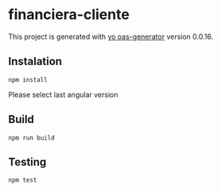 # financiera-cliente

This project is generated with [yo oas-generator][generator-oas]
version 0.0.16.

## Instalation
```
npm install
```

Please select last angular version

## Build
```
npm run build
```

## Testing
```
npm test
```

[generator-oas]: https://github.com/udistrital/generator-oas
